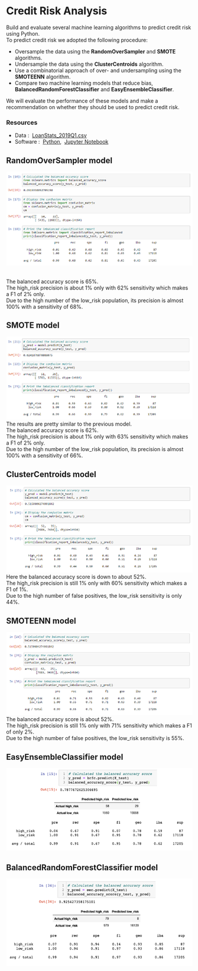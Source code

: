# Credit Risk Analysis
Build and evaluate several machine learning algorithms to predict credit risk using Python. <br/> 
To predict credit risk we adopted the following procedure:  <br/>

- Oversample the data using the **RandomOverSampler** and **SMOTE** algorithms.
- Undersample the data using the **ClusterCentroids** algorithm.
- Use a combinatorial approach of over- and undersampling using the **SMOTEENN** algorithm.
- Compare two machine learning models that reduce bias, **BalancedRandomForestClassifier** and **EasyEnsembleClassifier**.

We will evaluate the performance of these models and make a recommendation on whether they should be used to predict credit risk.

### Resources
- Data :&nbsp; [LoanStats_2019Q1.csv](https://drive.google.com/file/d/16AEhrStndfbLWY55DunnV-BdZXBaCuNI/view?usp=sharing)
- Software :&nbsp; [Python](https://www.python.org/downloads/),&nbsp; [Jupyter Notebook](https://www.anaconda.com/products/distribution)


## RandomOverSampler model

![01.png](Images/01.png)

<br/>
The balanced accuracy score is 65%. <br/>
The high_risk precision is about 1% only with 62% sensitivity which makes a F1 of 2% only. <br/>
Due to the high number of the low_risk population, its precision is almost 100% with a sensitivity of 68%.


## SMOTE model

![02.png](Images/02.png)
<br/>
The results are pretty similar to the previous model. <br/>
The balanced accuracy score is 62%. <br/>
The high_risk precision is about 1% only with 63% sensitivity which makes a F1 of 2% only. <br/>
Due to the high number of the low_risk population, its precision is almost 100% with a sensitivity of 66%.


## ClusterCentroids model

![03.png](Images/03.png)
<br/>
Here the balanced accuracy score is down to about 52%. <br/>
The high_risk precision is still 1% only with 60% sensitivity which makes a F1 of 1%. <br/>
Due to the high number of false positives, the low_risk sensitivity is only 44%.


## SMOTEENN model

![04.png](Images/04.png)
<br/>
The balanced accuracy score is about 52%. <br/>
The high_risk precision is still 1% only with 71% sensitivity which makes a F1 of only 2%. <br/>
Due to the high number of false positives, the low_risk sensitivity is 55%.


## EasyEnsembleClassifier model

![05.png](Images/05.png)
<br/>



## BalancedRandomForestClassifier model

![06.png](Images/06.png)
